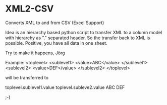 # XML2-CSV
Converts XML to and from CSV (Excel Support)

Idea is an hierarchy based python script to transfer XML to a column model with hierarchy as "." separated header. So the transfer back to XML is possible. Positive, you have all data in one sheet.

Try to make it happens,
Jörg


Example:
&lt;toplevel&gt;
  &lt;sublevel1&gt;
    &lt;value&gt;ABC&lt;/value&gt;
  &lt;/sublevel1&gt;
  &lt;sublevel2&gt;
    &lt;value&gt;DEF&lt;/value&gt;
  &lt;/sublevel2&gt;
&lt;/toplevel&gt;

will be transferred to

toplevel.sublevel1.value  toplevel.subleve2.value
ABC                       DEF

;-)

